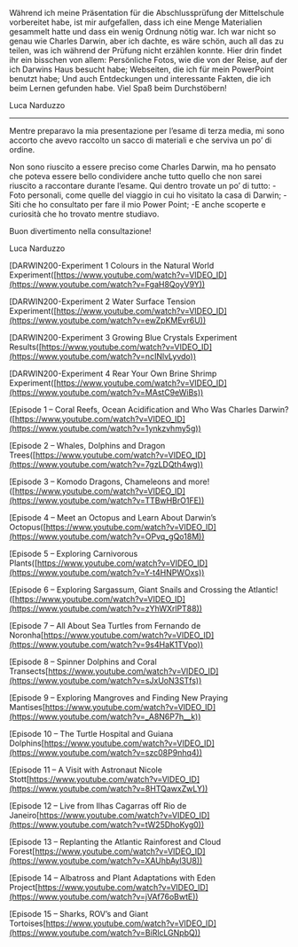 Während ich meine Präsentation für die Abschlussprüfung der Mittelschule vorbereitet habe, ist mir aufgefallen, dass ich eine Menge Materialien gesammelt hatte und dass ein wenig Ordnung nötig war.
Ich war nicht so genau wie Charles Darwin, aber ich dachte, es wäre schön, auch all das zu teilen, was ich während der Prüfung nicht erzählen konnte.
Hier drin findet ihr ein bisschen von allem:
Persönliche Fotos, wie die von der Reise, auf der ich Darwins Haus besucht habe;
Webseiten, die ich für mein PowerPoint benutzt habe;
Und auch Entdeckungen und interessante Fakten, die ich beim Lernen gefunden habe.
Viel Spaß beim Durchstöbern!

Luca Narduzzo

*******************************************************************************************************************



Mentre preparavo la mia presentazione per l’esame di terza media, mi sono accorto che avevo raccolto un sacco di materiali e che serviva un po’ di ordine.

Non sono riuscito a essere preciso come Charles Darwin, ma ho pensato che poteva essere bello condividere anche tutto quello che non sarei riuscito a raccontare durante l’esame.
Qui dentro trovate un po’ di tutto:
-Foto personali, come quelle del viaggio in cui ho visitato la casa di Darwin;
-Siti che ho consultato per fare il mio Power Point;
-E anche scoperte e curiosità che ho trovato mentre studiavo.

Buon divertimento nella consultazione!

Luca Narduzzo



[DARWIN200-Experiment 1 Colours in the Natural World Experiment([https://www.youtube.com/watch?v=VIDEO_ID](https://www.youtube.com/watch?v=FgaH8QoyV9Y))

[DARWIN200-Experiment 2 Water Surface Tension Experiment([https://www.youtube.com/watch?v=VIDEO_ID](https://www.youtube.com/watch?v=ewZpKMEvr6U))

[DARWIN200-Experiment 3 Growing Blue Crystals Experiment Results([https://www.youtube.com/watch?v=VIDEO_ID](https://www.youtube.com/watch?v=ncINlvLyvdo))

[DARWIN200-Experiment 4 Rear Your Own Brine Shrimp Experiment([https://www.youtube.com/watch?v=VIDEO_ID](https://www.youtube.com/watch?v=MAstC9eWiBs))




[Episode 1 – Coral Reefs, Ocean Acidification and Who Was Charles Darwin?([https://www.youtube.com/watch?v=VIDEO_ID](https://www.youtube.com/watch?v=1ynkzvhmy5g))

[Episode 2 – Whales, Dolphins and Dragon Trees([https://www.youtube.com/watch?v=VIDEO_ID](https://www.youtube.com/watch?v=7gzLDQth4wg))

[Episode 3 – Komodo Dragons, Chameleons and more!([https://www.youtube.com/watch?v=VIDEO_ID](https://www.youtube.com/watch?v=TTBwHBrO1FE))

[Episode 4 – Meet an Octopus and Learn About Darwin’s Octopus([https://www.youtube.com/watch?v=VIDEO_ID](https://www.youtube.com/watch?v=OPvq_gQo18M))

[Episode 5 – Exploring Carnivorous Plants([https://www.youtube.com/watch?v=VIDEO_ID](https://www.youtube.com/watch?v=Y-t4HNPWOxs))

[Episode 6 – Exploring Sargassum, Giant Snails and Crossing the Atlantic!([https://www.youtube.com/watch?v=VIDEO_ID](https://www.youtube.com/watch?v=zYhWXrlPT88))

[Episode 7 – All About Sea Turtles from Fernando de Noronha[https://www.youtube.com/watch?v=VIDEO_ID](https://www.youtube.com/watch?v=9s4HaK1TVpo))

[Episode 8 – Spinner Dolphins and Coral Transects[https://www.youtube.com/watch?v=VIDEO_ID](https://www.youtube.com/watch?v=sJxUoN3STfs))

[Episode 9 – Exploring Mangroves and Finding New Praying Mantises[https://www.youtube.com/watch?v=VIDEO_ID](https://www.youtube.com/watch?v=_A8N6P7h__k))

[Episode 10 – The Turtle Hospital and Guiana Dolphins[https://www.youtube.com/watch?v=VIDEO_ID](https://www.youtube.com/watch?v=szc08P9nhq4))

[Episode 11 – A Visit with Astronaut Nicole Stott[https://www.youtube.com/watch?v=VIDEO_ID](https://www.youtube.com/watch?v=8HTQawxZwLY))

[Episode 12 – Live from Ilhas Cagarras off Rio de Janeiro[https://www.youtube.com/watch?v=VIDEO_ID](https://www.youtube.com/watch?v=tW25DhoKyg0))

[Episode 13 – Replanting the Atlantic Rainforest and Cloud Forest[https://www.youtube.com/watch?v=VIDEO_ID](https://www.youtube.com/watch?v=XAUhbAyl3U8))

[Episode 14 – Albatross and Plant Adaptations with Eden Project[https://www.youtube.com/watch?v=VIDEO_ID](https://www.youtube.com/watch?v=jVAf76oBwtE))

[Episode 15 – Sharks, ROV’s and Giant Tortoises[https://www.youtube.com/watch?v=VIDEO_ID](https://www.youtube.com/watch?v=BiRlcLGNpbQ))






